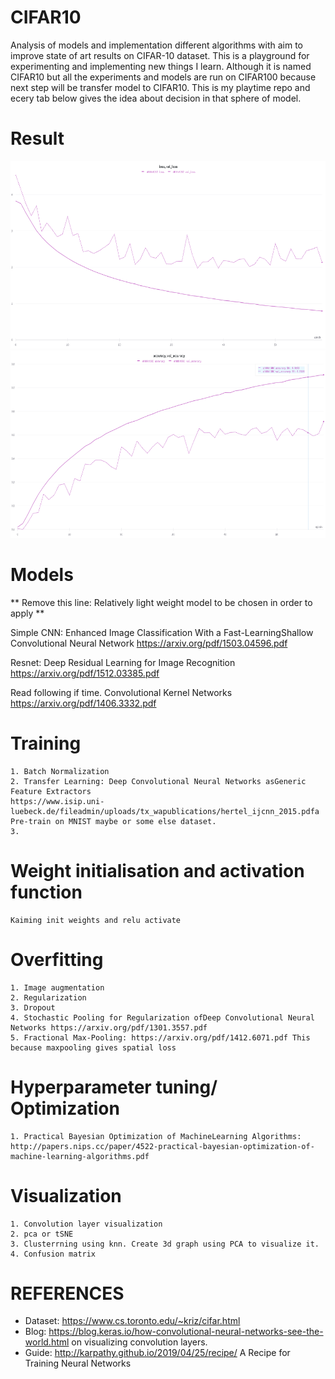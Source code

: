 # CIFAR10
Analysis of models and implementation different algorithms with aim to improve state of art results on CIFAR-10 dataset. This is a playground for experimenting and implementing new things I learn.
Although it is named CIFAR10 but all the experiments and models are run on CIFAR100 because next step will be transfer model to CIFAR10.
This is my playtime repo and ecery tab below gives the idea about decision in that sphere of model.

# Result 
<img src="loss_cifar100.png" height=300><img src="acc_cifar100.png" height=300>

# Models
** Remove this line: Relatively light weight model to be chosen in order to apply **

Simple CNN: Enhanced Image Classification With a Fast-LearningShallow Convolutional Neural Network
https://arxiv.org/pdf/1503.04596.pdf

Resnet: Deep Residual Learning for Image Recognition https://arxiv.org/pdf/1512.03385.pdf

Read following if time.
Convolutional Kernel Networks
https://arxiv.org/pdf/1406.3332.pdf

# Training
    1. Batch Normalization 
    2. Transfer Learning: Deep Convolutional Neural Networks asGeneric Feature Extractors
    https://www.isip.uni-luebeck.de/fileadmin/uploads/tx_wapublications/hertel_ijcnn_2015.pdfa
    Pre-train on MNIST maybe or some else dataset.
    3.
   
# Weight  initialisation and activation function
    Kaiming init weights and relu activate
  

# Overfitting
    1. Image augmentation 
    2. Regularization 
    3. Dropout
    4. Stochastic Pooling for Regularization ofDeep Convolutional Neural Networks https://arxiv.org/pdf/1301.3557.pdf 
    5. Fractional Max-Pooling: https://arxiv.org/pdf/1412.6071.pdf This because maxpooling gives spatial loss
    
# Hyperparameter tuning/ Optimization
    1. Practical Bayesian Optimization of MachineLearning Algorithms: http://papers.nips.cc/paper/4522-practical-bayesian-optimization-of-machine-learning-algorithms.pdf
  

# Visualization
    1. Convolution layer visualization 
    2. pca or tSNE
    3. Clusterrning using knn. Create 3d graph using PCA to visualize it.
    4. Confusion matrix


# REFERENCES
* Dataset: https://www.cs.toronto.edu/~kriz/cifar.html
* Blog: https://blog.keras.io/how-convolutional-neural-networks-see-the-world.html on visualizing convolution layers.
* Guide: http://karpathy.github.io/2019/04/25/recipe/ A Recipe for Training Neural Networks
